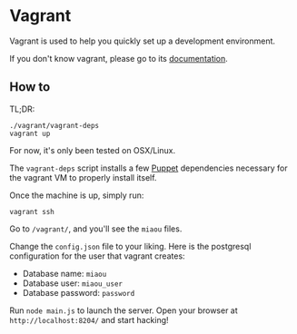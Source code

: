 # Vagrant

Vagrant is used to help you quickly set up a development environment.

If you don't know vagrant, please go to its [documentation](http://www.vagrantup.com/).

## How to

TL;DR:

    ./vagrant/vagrant-deps
    vagrant up

For now, it's only been tested on OSX/Linux.

The `vagrant-deps` script installs a few [Puppet](http://puppetlabs.com/) dependencies necessary for the vagrant VM to properly install itself.

Once the machine is up, simply run:

    vagrant ssh

Go to `/vagrant/`, and you'll see the `miaou` files.

Change the `config.json` file to your liking. Here is the postgresql configuration for the user that vagrant creates:

- Database name: `miaou`
- Database user: `miaou_user`
- Database password: `password`

Run `node main.js` to launch the server. Open your browser at `http://localhost:8204/` and start hacking!
